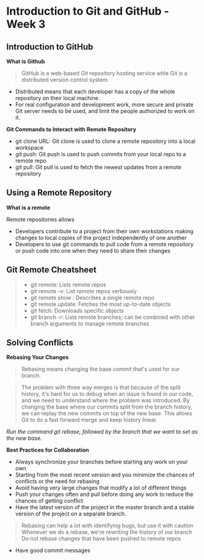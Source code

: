 Introduction to Git and GitHub - Week 3
=======================================

Introduction to GitHub
----------------------

**What is Github**

> GitHub is a web-based Git repository hosting service whle Git is a distributed version control system.

- Distributed means that each developer has a copy of the whole repository on their local machine.
- For real configuration and development work, more secure and private Git server needs to be used, and limit the people authorized to work on it.

**Git Commands to Interact with Remote Repository**

- git clone URL: Git clone is used to clone a remote repository into a local workspace
- git push: Git push is used to push commits from your local repo to a remote repo
- git pull: Git pull is used to fetch the newest updates from a remote repository

Using a Remote Repository
-------------------------

**What is a remote**

Remote repositories allows

- Developers contribute to a project from their own workstations making changes to local copies of the project independently of one another
- Developers to use git commands to pull code from a remote repository or push code into one when they need to share their changes

Git Remote Cheatsheet
---------------------

> - git remote: Lists remote repos
> - git remote -v: List remote repos verbously
> - git remote show <name>: Describes a single remote repo
> - git remote update: Fetches the most up-to-date objects
> - git fetch: Downloads specific objects
> - git branch -r: Lists remote branches; can be combined with other branch arguments to manage remote branches

Solving Conflicts
-----------------

**Rebasing Your Changes**

> Rebasing means changing the base commit that's used for our branch.

> The problem with three way merges is that because of the split history, it's hard for us to debug when an issue is found in our code, and we need to understand where the problem was introduced. By changing the base where our commits split from the branch history, we can replay the new commits on top of the new base. This allows Git to do a fast forward merge and keep history linear.

*Run the command git rebase, followed by the branch that we want to set as the new base.*

**Best Practices for Collaboration**

- Always synchronize your branches before starting any work on your own
- Starting from the most recent version and you minimize the chances of conflicts or the need for rebasing
- Avoid having very large changes that modify a lot of different things
- Push your changes often and pull before doing any work to reduce the chances of getting conflict
- Have the latest version of the project in the master branch and a stable version of the project on a separate branch.

> Rebasing can help a lot with identifying bugs, but use it with caution
Whenever we do a rebase, we're rewriting the history of our branch
Do not rebase changes that have been pushed to remote repos
- Have good commit messages
